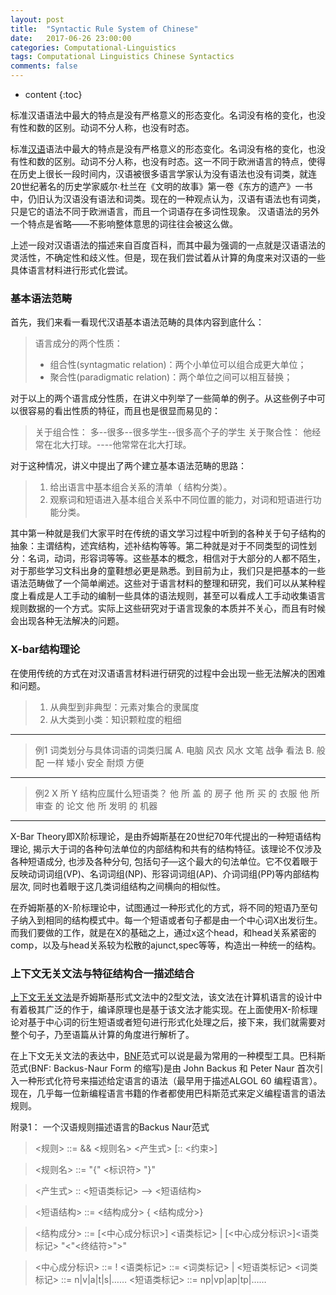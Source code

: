 ```yaml
---
layout: post
title:  "Syntactic Rule System of Chinese"
date:   2017-06-26 23:00:00
categories: Computational-Linguistics
tags: Computational Linguistics Chinese Syntactics
comments: false
---
```

* content
{:toc}

标准汉语语法中最大的特点是没有严格意义的形态变化。名词没有格的变化，也没有性和数的区别。动词不分人称，也没有时态。
 <!--more-->

标准[汉语](https://en.wikipedia.org/wiki/Chinese_language)语法中最大的特点是没有严格意义的形态变化。名词没有格的变化，也没有性和数的区别。动词不分人称，也没有时态。这一不同于欧洲语言的特点，使得在历史上很长一段时间内，汉语被很多语言学家认为没有语法也没有词类，就连20世纪著名的历史学家威尔·杜兰在《文明的故事》第一卷《东方的遗产》一书中，仍旧认为汉语没有语法和词类。现在的一种观点认为，汉语有语法也有词类，只是它的语法不同于欧洲语言，而且一个词语存在多词性现象。 汉语语法的另外一个特点是省略——不影响整体意思的词往往会被这么做。

上述一段对汉语语法的描述来自百度百科，而其中最为强调的一点就是汉语语法的灵活性，不确定性和歧义性。但是，现在我们尝试着从计算的角度来对汉语的一些具体语言材料进行形式化尝试。

### 基本语法范畴

首先，我们来看一看现代汉语基本语法范畴的具体内容到底什么：
>语言成分的两个性质：
> * 组合性(syntagmatic relation)：两个小单位可以组合成更大单位；
> * 聚合性(paradigmatic relation)：两个单位之间可以相互替换；

对于以上的两个语言成分性质，在讲义中列举了一些简单的例子。从这些例子中可以很容易的看出性质的特征，而且也是很显而易见的：

>关于组合性：
>多--很多--很多学生--很多高个子的学生
>关于聚合性：
>他经常在北大打球。----他常常在北大打球。

对于这种情况，讲义中提出了两个建立基本语法范畴的思路：
>1. 给出语言中基本组合关系的清单（ 结构分类）。
>2. 观察词和短语进入基本组合关系中不同位置的能力，对词和短语进行功能分类。

其中第一种就是我们大家平时在传统的语文学习过程中听到的各种关于句子结构的抽象：主谓结构，述宾结构，述补结构等等。第二种就是对于不同类型的词性划分：名词，动词，形容词等等。这些基本的概念，相信对于大部分的人都不陌生，对于那些学习文科出身的童鞋想必更是熟悉。到目前为止，我们只是把基本的一些语法范畴做了一个简单阐述。这些对于语言材料的整理和研究，我们可以从某种程度上看成是人工手动的编制一些具体的语法规则，甚至可以看成人工手动收集语言规则数据的一个方式。实际上这些研究对于语言现象的本质并不关心，而且有时候会出现各种无法解决的问题。

### X-bar结构理论
在使用传统的方式在对汉语语言材料进行研究的过程中会出现一些无法解决的困难和问题。
>1. 从典型到非典型：元素对集合的隶属度
>2. 从大类到小类：知识颗粒度的粗细

-----

>例1 词类划分与具体词语的词类归属
A. 电脑 风衣 风水 文笔 战争 看法
B. 般配 一样 矮小 安全 耐烦 方便

-----

>例2 X 所 Y 结构应属什么短语类？
他 所 盖 的 房子
他 所 买 的 衣服
他 所 审查 的 论文
他 所 发明 的 机器

-----

X-Bar Theory即X阶标理论，是由乔姆斯基在20世纪70年代提出的一种短语结构理论, 揭示大于词的各种句法单位的内部结构和共有的结构特征。该理论不仅涉及各种短语成分, 也涉及各种分句, 包括句子—这个最大的句法单位。它不仅着眼于反映动词词组(VP)、名词词组(NP)、形容词词组(AP)、介词词组(PP)等内部结构层次, 同时也着眼于这几类词组结构之间横向的相似性。

在乔姆斯基的X-阶标理论中，试图通过一种形式化的方式，将不同的短语乃至句子纳入到相同的结构模式中。每一个短语或者句子都是由一个中心词X出发衍生。而我们要做的工作，就是在X的基础之上，通过x这个head，和head关系紧密的comp，以及与head关系较为松散的ajunct,spec等等，构造出一种统一的结构。


### 上下文无关文法与特征结构合一描述结合

[上下文无关文法](https://en.wikipedia.org/wiki/Context-free_grammar)是乔姆斯基形式文法中的2型文法，该文法在计算机语言的设计中有着极其广泛的作于，编译原理也是基于该文法才能实现。在上面使用X-阶标理论对基于中心词的衍生短语或者短句进行形式化处理之后，接下来，我们就需要对整个句子，乃至语篇从计算的角度进行解析了。

在上下文无关文法的表达中，[BNF](https://en.wikipedia.org/wiki/Backus%E2%80%93Naur_Form)范式可以说是最为常用的一种模型工具。巴科斯范式(BNF: Backus-Naur Form 的缩写)是由 John Backus 和 Peter Naur 首次引入一种形式化符号来描述给定语言的语法（最早用于描述ALGOL 60 编程语言）。现在，几乎每一位新编程语言书籍的作者都使用巴科斯范式来定义编程语言的语法规则。

附录1： 一个汉语规则描述语言的Backus Naur范式
> <规则> ::= && <规则名> <产生式> [:: <约束>]

><规则名> ::= "{" <标识符> "}"

> <产生式> :: <短语类标记> ——> <短语结构>

><短语结构> ::= <结构成分> { <结构成分>}

><结构成分> ::= [<中心成分标识>] <语类标记>
| [<中心成分标识>]<语类标记> "<"<终结符>">"

><中心成分标识> ::= !
><语类标记> ::= <词类标记> | <短语类标记>
><词类标记> ::= n|v|a|t|s|……
><短语类标记> ::= np|vp|ap|tp|……
